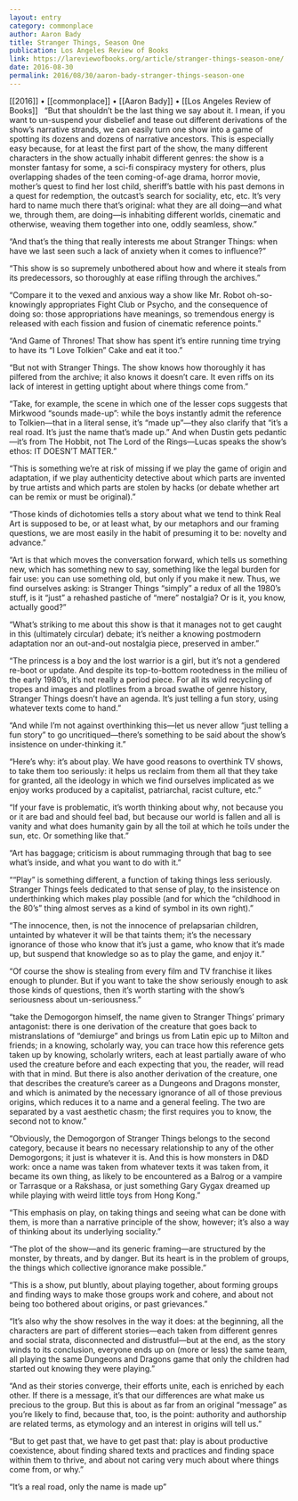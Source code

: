 ```yaml
---
layout: entry
category: commonplace
author: Aaron Bady
title: Stranger Things, Season One
publication: Los Angeles Review of Books
link: https://lareviewofbooks.org/article/stranger-things-season-one/
date: 2016-08-30
permalink: 2016/08/30/aaron-bady-stranger-things-season-one
---
```


[[2016]] • [[commonplace]] • [[Aaron Bady]] • [[Los Angeles Review of Books]]
 
“But that shouldn’t be the last thing we say about it. I mean, if you want to un-suspend your disbelief and tease out different derivations of the show’s narrative strands, we can easily turn one show into a game of spotting its dozens and dozens of narrative ancestors. This is especially easy because, for at least the first part of the show, the many different characters in the show actually inhabit different genres: the show is a monster fantasy for some, a sci-fi conspiracy mystery for others, plus overlapping shades of the teen coming-of-age drama, horror movie, mother’s quest to find her lost child, sheriff’s battle with his past demons in a quest for redemption, the outcast’s search for sociality, etc, etc. It’s very hard to name much there that’s original: what they are all doing—and what we, through them, are doing—is inhabiting different worlds, cinematic and otherwise, weaving them together into one, oddly seamless, show.”

“And that’s the thing that really interests me about Stranger Things: when have we last seen such a lack of anxiety when it comes to influence?”

“This show is so supremely unbothered about how and where it steals from its predecessors, so thoroughly at ease rifling through the archives.”

“Compare it to the vexed and anxious way a show like Mr. Robot oh-so-knowingly appropriates Fight Club or Psycho, and the consequence of doing so: those appropriations have meanings, so tremendous energy is released with each fission and fusion of cinematic reference points.”

“And Game of Thrones! That show has spent it’s entire running time trying to have its “I Love Tolkien” Cake and eat it too.”

“But not with Stranger Things. The show knows how thoroughly it has pilfered from the archive; it also knows it doesn’t care. It even riffs on its lack of interest in getting uptight about where things come from.”

“Take, for example, the scene in which one of the lesser cops suggests that Mirkwood “sounds made-up”: while the boys instantly admit the reference to Tolkien—that in a literal sense, it’s “made up”—they also clarify that “it’s a real road. It’s just the name that’s made up.” And when Dustin gets pedantic—it’s from The Hobbit, not The Lord of the Rings—Lucas speaks the show’s ethos: IT DOESN’T MATTER.”

“This is something we’re at risk of missing if we play the game of origin and adaptation, if we play authenticity detective about which parts are invented by true artists and which parts are stolen by hacks (or debate whether art can be remix or must be original).”

“Those kinds of dichotomies tells a story about what we tend to think Real Art is supposed to be, or at least what, by our metaphors and our framing questions, we are most easily in the habit of presuming it to be: novelty and advance.”

“Art is that which moves the conversation forward, which tells us something new, which has something new to say, something like the legal burden for fair use: you can use something old, but only if you make it new. Thus, we find ourselves asking: is Stranger Things “simply” a redux of all the 1980’s stuff, is it “just” a rehashed pastiche of “mere” nostalgia? Or is it, you know, actually good?”

“What’s striking to me about this show is that it manages not to get caught in this (ultimately circular) debate; it’s neither a knowing postmodern adaptation nor an out-and-out nostalgia piece, preserved in amber.”

“The princess is a boy and the lost warrior is a girl, but it’s not a gendered re-boot or update. And despite its top-to-bottom rootedness in the milieu of the early 1980’s, it’s not really a period piece. For all its wild recycling of tropes and images and plotlines from a broad swathe of genre history, Stranger Things doesn’t have an agenda. It’s just telling a fun story, using whatever texts come to hand.”

“And while I’m not against overthinking this—let us never allow “just telling a fun story” to go uncritiqued—there’s something to be said about the show’s insistence on under-thinking it.”

“Here’s why: it’s about play. We have good reasons to overthink TV shows, to take them too seriously: it helps us reclaim from them all that they take for granted, all the ideology in which we find ourselves implicated as we enjoy works produced by a capitalist, patriarchal, racist culture, etc.”

“If your fave is problematic, it’s worth thinking about why, not because you or it are bad and should feel bad, but because our world is fallen and all is vanity and what does humanity gain by all the toil at which he toils under the sun, etc. Or something like that.”

“Art has baggage; criticism is about rummaging through that bag to see what’s inside, and what you want to do with it.”

““Play” is something different, a function of taking things less seriously. Stranger Things feels dedicated to that sense of play, to the insistence on underthinking which makes play possible (and for which the “childhood in the 80’s” thing almost serves as a kind of symbol in its own right).”

“The innocence, then, is not the innocence of prelapsarian children, untainted by whatever it will be that taints them; it’s the necessary ignorance of those who know that it’s just a game, who know that it’s made up, but suspend that knowledge so as to play the game, and enjoy it.”

“Of course the show is stealing from every film and TV franchise it likes enough to plunder. But if you want to take the show seriously enough to ask those kinds of questions, then it’s worth starting with the show’s seriousness about un-seriousness.”

“take the Demogorgon himself, the name given to Stranger Things’ primary antagonist: there is one derivation of the creature that goes back to mistranslations of “demiurge” and brings us from Latin epic up to Milton and friends; in a knowing, scholarly way, you can trace how this reference gets taken up by knowing, scholarly writers, each at least partially aware of who used the creature before and each expecting that you, the reader, will read with that in mind. But there is also another derivation of the creature, one that describes the creature’s career as a Dungeons and Dragons monster, and which is animated by the necessary ignorance of all of those previous origins, which reduces it to a name and a general feeling. The two are separated by a vast aesthetic chasm; the first requires you to know, the second not to know.”

“Obviously, the Demogorgon of Stranger Things belongs to the second category, because it bears no necessary relationship to any of the other Demogorgons; it just is whatever it is. And this is how monsters in D&D work: once a name was taken from whatever texts it was taken from, it became its own thing, as likely to be encountered as a Balrog or a vampire or Tarrasque or a Rakshasa, or just something Gary Gygax dreamed up while playing with weird little toys from Hong Kong.”

“This emphasis on play, on taking things and seeing what can be done with them, is more than a narrative principle of the show, however; it’s also a way of thinking about its underlying sociality.”

“The plot of the show—and its generic framing—are structured by the monster, by threats, and by danger. But its heart is in the problem of groups, the things which collective ignorance make possible.”

“This is a show, put bluntly, about playing together, about forming groups and finding ways to make those groups work and cohere, and about not being too bothered about origins, or past grievances.”

“It’s also why the show resolves in the way it does: at the beginning, all the characters are part of different stories—each taken from different genres and social strata, disconnected and distrustful—but at the end, as the story winds to its conclusion, everyone ends up on (more or less) the same team, all playing the same Dungeons and Dragons game that only the children had started out knowing they were playing.”

“And as their stories converge, their efforts unite, each is enriched by each other. If there is a message, it’s that our differences are what make us precious to the group. But this is about as far from an original “message” as you’re likely to find, because that, too, is the point: authority and authorship are related terms, as etymology and an interest in origins will tell us.”

“But to get past that, we have to get past that: play is about productive coexistence, about finding shared texts and practices and finding space within them to thrive, and about not caring very much about where things come from, or why.”

“It’s a real road, only the name is made up”
